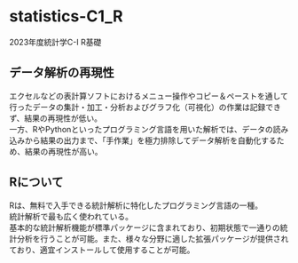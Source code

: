 # statistics-C1_R
2023年度統計学C-Ⅰ R基礎
## データ解析の再現性
エクセルなどの表計算ソフトにおけるメニュー操作やコピー＆ペーストを通して行ったデータの集計・加工・分析およびグラフ化（可視化）の作業は記録できず、結果の再現性が低い。\
一方、RやPythonといったプログラミング言語を用いた解析では、データの読み込みから結果の出力まで、「手作業」を極力排除してデータ解析を自動化するため、結果の再現性が高い。
## Rについて
Rは、無料で入手できる統計解析に特化したプログラミング言語の一種。\
統計解析で最も広く使われている。\
基本的な統計解析機能が標準パッケージに含まれており、初期状態で一通りの統計分析を行うことが可能。また、様々な分野に適した拡張パッケージが提供されており、適宜インストールして使用することが可能。

